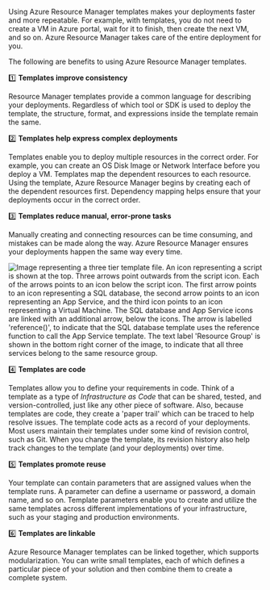 Using Azure Resource Manager templates makes your deployments faster and more repeatable. For example, with templates, you do not need to create a VM in Azure portal, wait for it to finish, then create the next VM, and so on. Azure Resource Manager takes care of the entire deployment for you.

The following are benefits to using Azure Resource Manager templates.

:one: **Templates improve consistency**

Resource Manager templates provide a common language for describing your deployments. Regardless of which tool or SDK is used to deploy the template, the structure, format, and expressions inside the template remain the same.

:two: **Templates help express complex deployments**

Templates enable you to deploy multiple resources in the correct order. For example, you can create an OS Disk Image or Network Interface before you deploy a VM. Templates map the dependent resources to each resource. Using the template, Azure Resource Manager begins by creating each of the dependent resources first. Dependency mapping helps ensure that your deployments occur in the correct order.

:three: **Templates reduce manual, error-prone tasks**

Manually creating and connecting resources can be time consuming, and mistakes can be made along the way. Azure Resource Manager ensures your deployments happen the same way every time.

  ![Image representing a three tier template file. An icon representing a script is shown at the top. Three arrows point outwards from the script icon. Each of the arrows points to an icon below the script icon. The first arrow points to an icon representing a SQL database, the second arrow points to an icon representing an App Service, and the third icon points to an icon representing a Virtual Machine. The SQL database and App Service icons are linked with an additional arrow, below the icons. The arrow is labelled 'reference()', to indicate that the SQL database template uses the reference function to call the App Service template. The text label 'Resource Group' is shown in the bottom right corner of the image, to indicate that all three services belong to the same resource group.](../Linked_Image_Files/3-tier-template.png)

:four: **Templates are code**

Templates allow you to define your requirements in code. Think of a template as a type of *Infrastructure as Code* that can be shared, tested, and version-controlled, just like any other piece of software. Also, because templates are code, they create a 'paper trail' which can be traced to help resolve issues. The template code acts as a record of your deployments. Most users maintain their templates under some kind of revision control, such as Git. When you change the template, its revision history also help track changes to the template (and your deployments) over time.

:five: **Templates promote reuse**

Your template can contain parameters that are assigned values when the template runs. A parameter can define a username or password, a domain name, and so on. Template parameters enable you to create and utilize the same templates across different implementations of your infrastructure, such as your staging and production environments.

:six: **Templates are linkable**

Azure Resource Manager templates can be linked together, which supports modularization. You can write small templates, each of which defines a particular piece of your solution and then combine them to create a complete system.
